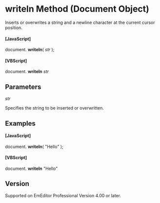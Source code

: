 # writeln Method (Document Object)

Inserts or overwrites a string and a newline character at the current cursor position.

#### \[JavaScript\]

document. **writeln**( _str_ );

#### \[VBScript\]

document. **writeln** _str_

## Parameters

_str_

Specifies the string to be inserted or overwritten.

## Examples

#### \[JavaScript\]

document. **writeln**( "Hello" );

#### \[VBScript\]

document. **writeln** "Hello"

## Version

Supported on EmEditor Professional Version 4.00 or later.
